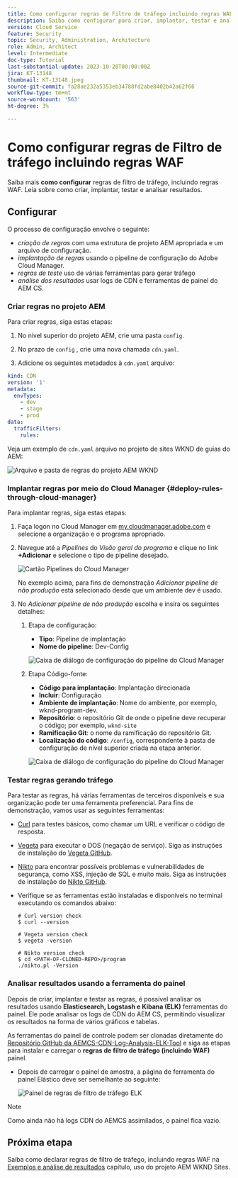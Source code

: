 ```yaml
---
title: Como configurar regras de Filtro de tráfego incluindo regras WAF
description: Saiba como configurar para criar, implantar, testar e analisar os resultados das regras de Filtro de tráfego, incluindo regras WAF.
version: Cloud Service
feature: Security
topic: Security, Administration, Architecture
role: Admin, Architect
level: Intermediate
doc-type: Tutorial
last-substantial-update: 2023-10-20T00:00:00Z
jira: KT-13148
thumbnail: KT-13148.jpeg
source-git-commit: fa28ae232a5353eb34788fd2abe8402b42a62f66
workflow-type: tm+mt
source-wordcount: '563'
ht-degree: 3%

---
```



# Como configurar regras de Filtro de tráfego incluindo regras WAF

Saiba mais **como configurar** regras de filtro de tráfego, incluindo regras WAF. Leia sobre como criar, implantar, testar e analisar resultados.

## Configurar

O processo de configuração envolve o seguinte:

- _criação de regras_ com uma estrutura de projeto AEM apropriada e um arquivo de configuração.
- _implantação de regras_ usando o pipeline de configuração do Adobe Cloud Manager.
- _regras de teste_ uso de várias ferramentas para gerar tráfego
- _análise dos resultados_ usar logs de CDN e ferramentas de painel do AEM CS.

### Criar regras no projeto AEM

Para criar regras, siga estas etapas:

1. No nível superior do projeto AEM, crie uma pasta `config`.

1. No prazo de `config` , crie uma nova chamada `cdn.yaml`.

1. Adicione os seguintes metadados à `cdn.yaml` arquivo:

```yaml
kind: CDN
version: '1'
metadata:
  envTypes:
    - dev
    - stage
    - prod
data:
  trafficFilters:
    rules:
```

Veja um exemplo de `cdn.yaml` arquivo no projeto de sites WKND de guias do AEM:

![Arquivo e pasta de regras do projeto AEM WKND](./assets/wknd-rules-file-and-folder.png)

### Implantar regras por meio do Cloud Manager {#deploy-rules-through-cloud-manager}

Para implantar regras, siga estas etapas:

1. Faça logon no Cloud Manager em [my.cloudmanager.adobe.com](https://my.cloudmanager.adobe.com/) e selecione a organização e o programa apropriado.

1. Navegue até a _Pipelines_ do _Visão geral do programa_ e clique no link **+Adicionar** e selecione o tipo de pipeline desejado.

   ![Cartão Pipelines do Cloud Manager](./assets/cloud-manager-pipelines-card.png)

   No exemplo acima, para fins de demonstração _Adicionar pipeline de não produção_ está selecionado desde que um ambiente dev é usado.

1. No _Adicionar pipeline de não produção_ escolha e insira os seguintes detalhes:

   1. Etapa de configuração:

      - **Tipo**: Pipeline de implantação
      - **Nome do pipeline**: Dev-Config

      ![Caixa de diálogo de configuração do pipeline do Cloud Manager](./assets/cloud-manager-config-pipeline-step1-dialog.png)

   2. Etapa Código-fonte:

      - **Código para implantação**: Implantação direcionada
      - **Incluir**: Configuração
      - **Ambiente de implantação**: Nome do ambiente, por exemplo, wknd-program-dev.
      - **Repositório**: o repositório Git de onde o pipeline deve recuperar o código; por exemplo, `wknd-site`
      - **Ramificação Git**: o nome da ramificação do repositório Git.
      - **Localização do código**: `/config`, correspondente à pasta de configuração de nível superior criada na etapa anterior.

      ![Caixa de diálogo de configuração do pipeline do Cloud Manager](./assets/cloud-manager-config-pipeline-step2-dialog.png)

### Testar regras gerando tráfego

Para testar as regras, há várias ferramentas de terceiros disponíveis e sua organização pode ter uma ferramenta preferencial. Para fins de demonstração, vamos usar as seguintes ferramentas:

- [Curl](https://curl.se/) para testes básicos, como chamar um URL e verificar o código de resposta.

- [Vegeta](https://github.com/tsenart/vegeta) para executar o DOS (negação de serviço). Siga as instruções de instalação do [Vegeta GitHub](https://github.com/tsenart/vegeta#install).

- [Nikto](https://github.com/sullo/nikto/wiki) para encontrar possíveis problemas e vulnerabilidades de segurança, como XSS, injeção de SQL e muito mais. Siga as instruções de instalação do [Nikto GitHub](https://github.com/sullo/nikto).

- Verifique se as ferramentas estão instaladas e disponíveis no terminal executando os comandos abaixo:

  ```shell
  # Curl version check
  $ curl --version
  
  # Vegeta version check
  $ vegeta -version
  
  # Nikto version check
  $ cd <PATH-OF-CLONED-REPO>/program
  ./nikto.pl -Version
  ```

### Analisar resultados usando a ferramenta do painel

Depois de criar, implantar e testar as regras, é possível analisar os resultados usando **Elasticsearch, Logstash e Kibana (ELK)** ferramentas do painel. Ele pode analisar os logs de CDN do AEM CS, permitindo visualizar os resultados na forma de vários gráficos e tabelas.

As ferramentas do painel de controle podem ser clonadas diretamente do [Repositório GitHub da AEMCS-CDN-Log-Analysis-ELK-Tool](https://github.com/adobe/AEMCS-CDN-Log-Analysis-ELK-Tool) e siga as etapas para instalar e carregar o **regras de filtro de tráfego (incluindo WAF)** painel.

- Depois de carregar o painel de amostra, a página de ferramenta do painel Elástico deve ser semelhante ao seguinte:

  ![Painel de regras de filtro de tráfego ELK](./assets/elk-dashboard.png)

>[!NOTE]
>
>    Como ainda não há logs CDN do AEMCS assimilados, o painel fica vazio.


## Próxima etapa

Saiba como declarar regras de filtro de tráfego, incluindo regras WAF na [Exemplos e análise de resultados](./examples-and-analysis.md) capítulo, uso do projeto AEM WKND Sites.
